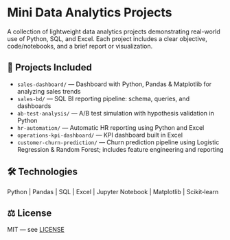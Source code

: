 # Mini Data Analytics Projects

A collection of lightweight data analytics projects demonstrating real-world use of Python, SQL, and Excel. Each project includes a clear objective, code/notebooks, and a brief report or visualization.

## 📂 Projects Included

- `sales-dashboard/` — Dashboard with Python, Pandas & Matplotlib for analyzing sales trends  
- `sales-bd/` — SQL BI reporting pipeline: schema, queries, and dashboards  
- `ab-test-analysis/` — A/B test simulation with hypothesis validation in Python  
- `hr-automation/` — Automatic HR reporting using Python and Excel  
- `operations-kpi-dashboard/` — KPI dashboard built in Excel  
- `customer-churn-prediction/` — Churn prediction pipeline using Logistic Regression & Random Forest; includes feature engineering and reporting

## 🛠️ Technologies

Python | Pandas | SQL | Excel | Jupyter Notebook | Matplotlib | Scikit‑learn

## ⚖️ License

MIT — see [LICENSE](./LICENSE)
